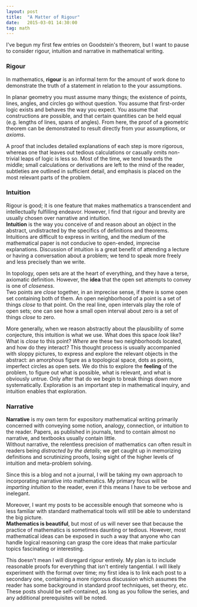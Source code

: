 ```yaml
---
layout: post
title:  "A Matter of Rigour"
date:   2015-03-01 14:30:00
tag: math
---
```


I've begun my first few entries on Goodstein's theorem, but I want to pause to consider rigour, intuition and narrative in mathematical writing.

### Rigour
In mathematics, **rigour** is an informal term for the amount of work done to demonstrate the truth of a statement in relation to the your assumptions.

In planar geometry you must assume many things; the existence of points, lines, angles, and circles go without question.
You assume that first-order logic exists and behaves the way you expect.
You assume that constructions are possible, and that certain quantities can be held equal (e.g. lengths of lines, spans of angles).
From here, the proof of a geometric theorem can be demonstrated to result directly from your assumptions, or _axioms_.

A proof that includes detailed explanations of each step is more rigorous, whereas one that leaves out tedious calculations or casually omits non-trivial leaps of logic is less so.
Most of the time, we tend towards the middle; small calculations or derivations are left to the mind of the reader, subtleties are outlined in sufficient detail, and emphasis is placed on the most relevant parts of the problem.

### Intuition

Rigour is good; it is one feature that makes mathematics a transcendent and intellectually fulfilling endeavor.
However, I find that rigour and brevity are usually chosen over narrative and intuition.  
**Intuition** is the way you conceive of and reason about an object in the abstract, undistracted by the specifics of definitions and theorems.
Intuitions are difficult to express in writing, and the medium of the mathematical paper is not conducive to open-ended, imprecise explanations.
Discussion of intuition is a great benefit of attending a lecture or having a conversation about a problem; we tend to speak more freely and less precisely than we write.

In topology, open sets are at the heart of everything, and they have a terse, axiomatic definition.
However, the **idea** that the open set attempts to convey is one of _closeness_.  
Two points are _close_ together, in an imprecise sense, if there is some open set containing both of them.
An open neighborhood of a point is a set of things _close_ to that point.
On the real line, open intervals play the role of open sets; one can see how a small open interval about zero is a set of things _close_ to zero.

More generally, when we reason abstractly about the plausibility of some conjecture, this intuition is what we use.
What does this space _look_ like? What is _close_ to this point? _Where_ are these two neighborhoods located, and how do they interact?
This thought process is usually accompanied with sloppy pictures, to express and explore the relevant objects in the abstract: an amorphous figure as a topological space, dots as points, imperfect circles as open sets.
We do this to explore the **feeling** of the problem, to figure out what is possible, what is relevant, and what is obviously untrue.
Only after that do we begin to break things down more systematically.
Exploration is an important step in mathematical inquiry, and intuition enables that exploration.

### Narrative

**Narrative** is my own term for expository mathematical writing primarily concerned with conveying some notion, analogy, connection, or intuition to the reader.
Papers, as published in journals, tend to contain almost no narrative, and textbooks usually contain little.  
Without narrative, the relentless precision of mathematics can often result in readers being _distracted by the details_; we get caught up in memorizing definitions and scrutinizing proofs, losing sight of the higher levels of intuition and meta-problem solving.

Since this is a blog and not a journal, I will be taking my own approach to incorporating narrative into mathematics.
My primary focus will be _imparting intuition_ to the reader, even if this means I have to be verbose and inelegant.

Moreover, I want my posts to be accessible enough that someone who is less familiar with standard mathematical tools will still be able to understand the big picture.  
**Mathematics is beautiful**, but most of us will never see that because the practice of mathematics is sometimes daunting or tedious.
However, most mathematical ideas can be exposed in such a way that anyone who can handle logical reasoning can grasp the core ideas that make particular topics fascinating or interesting.

This doesn't mean I will disregard rigour entirely.
My plan is to include reasonable proofs for everything that isn't entirely tangential.
I will likely experiment with the format over time; my first idea is to link each post to a secondary one, containing a more rigorous discussion which assumes the reader has some background in standard proof techniques, set theory, etc.
These posts should be self-contained, as long as you follow the series, and any additional prerequisites will be noted.
